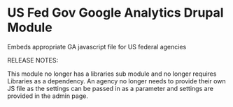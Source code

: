 US Fed Gov Google Analytics Drupal Module
=========================================

Embeds appropriate GA javascript file for US federal agencies

RELEASE NOTES:

This module no longer has a libraries sub module and no longer requires
Libraries as a dependency. An agency no longer needs to provide their own JS
file as the settings can be passed in as a parameter and settings are provided
in the admin page.
